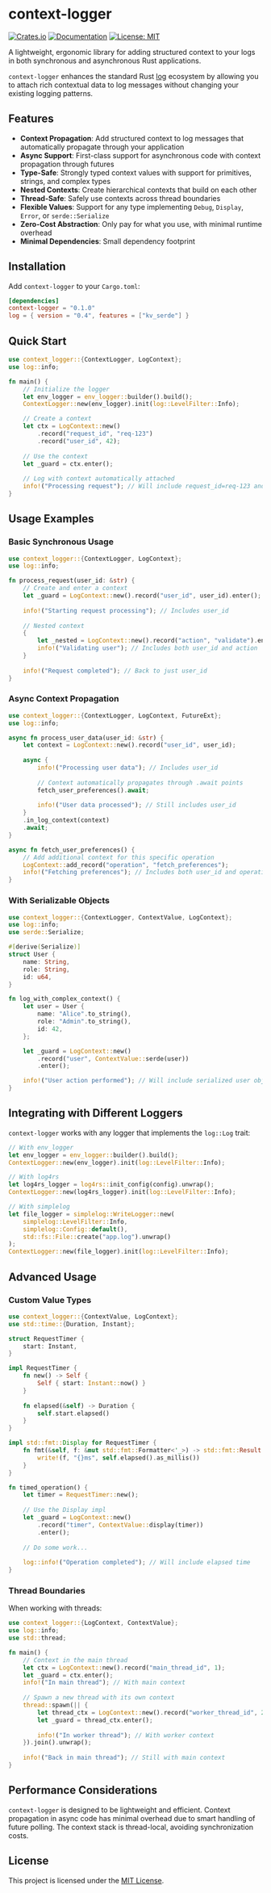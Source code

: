 # context-logger

[![Crates.io](https://img.shields.io/crates/v/context-logger.svg)](https://crates.io/crates/context-logger)
[![Documentation](https://docs.rs/context-logger/badge.svg)](https://docs.rs/context-logger)
[![License: MIT](https://img.shields.io/badge/License-MIT-blue.svg)](LICENSE)

A lightweight, ergonomic library for adding structured context to your logs in
both synchronous and asynchronous Rust applications.

`context-logger` enhances the standard Rust [log](https://crates.io/crates/log)
ecosystem by allowing you to attach rich contextual data to log messages without
changing your existing logging patterns.

## Features

- **Context Propagation**: Add structured context to log messages that
  automatically propagate through your application
- **Async Support**: First-class support for asynchronous code with context
  propagation through futures
- **Type-Safe**: Strongly typed context values with support for primitives,
  strings, and complex types
- **Nested Contexts**: Create hierarchical contexts that build on each other
- **Thread-Safe**: Safely use contexts across thread boundaries
- **Flexible Values**: Support for any type implementing `Debug`, `Display`,
  `Error`, or `serde::Serialize`
- **Zero-Cost Abstraction**: Only pay for what you use, with minimal runtime
  overhead
- **Minimal Dependencies**: Small dependency footprint

## Installation

Add `context-logger` to your `Cargo.toml`:

```toml
[dependencies]
context-logger = "0.1.0"
log = { version = "0.4", features = ["kv_serde"] }
```

## Quick Start

```rust
use context_logger::{ContextLogger, LogContext};
use log::info;

fn main() {
    // Initialize the logger
    let env_logger = env_logger::builder().build();
    ContextLogger::new(env_logger).init(log::LevelFilter::Info);

    // Create a context
    let ctx = LogContext::new()
        .record("request_id", "req-123")
        .record("user_id", 42);
    
    // Use the context
    let _guard = ctx.enter();
    
    // Log with context automatically attached
    info!("Processing request"); // Will include request_id=req-123 and user_id=42
}
```

## Usage Examples

### Basic Synchronous Usage

```rust
use context_logger::{ContextLogger, LogContext};
use log::info;

fn process_request(user_id: &str) {
    // Create and enter a context
    let _guard = LogContext::new().record("user_id", user_id).enter();
    
    info!("Starting request processing"); // Includes user_id
    
    // Nested context
    {
        let _nested = LogContext::new().record("action", "validate").enter();
        info!("Validating user"); // Includes both user_id and action
    }
    
    info!("Request completed"); // Back to just user_id
}
```

### Async Context Propagation

```rust
use context_logger::{ContextLogger, LogContext, FutureExt};
use log::info;

async fn process_user_data(user_id: &str) {
    let context = LogContext::new().record("user_id", user_id);
    
    async {
        info!("Processing user data"); // Includes user_id
        
        // Context automatically propagates through .await points
        fetch_user_preferences().await;
        
        info!("User data processed"); // Still includes user_id
    }
    .in_log_context(context)
    .await;
}

async fn fetch_user_preferences() {
    // Add additional context for this specific operation
    LogContext::add_record("operation", "fetch_preferences");
    info!("Fetching preferences"); // Includes both user_id and operation
}
```

### With Serializable Objects

```rust
use context_logger::{ContextLogger, ContextValue, LogContext};
use log::info;
use serde::Serialize;

#[derive(Serialize)]
struct User {
    name: String,
    role: String,
    id: u64,
}

fn log_with_complex_context() {
    let user = User {
        name: "Alice".to_string(),
        role: "Admin".to_string(),
        id: 42,
    };

    let _guard = LogContext::new()
        .record("user", ContextValue::serde(user))
        .enter();

    info!("User action performed"); // Will include serialized user object
}
```

## Integrating with Different Loggers

`context-logger` works with any logger that implements the `log::Log` trait:

```rust
// With env_logger
let env_logger = env_logger::builder().build();
ContextLogger::new(env_logger).init(log::LevelFilter::Info);

// With log4rs
let log4rs_logger = log4rs::init_config(config).unwrap();
ContextLogger::new(log4rs_logger).init(log::LevelFilter::Info);

// With simplelog
let file_logger = simplelog::WriteLogger::new(
    simplelog::LevelFilter::Info,
    simplelog::Config::default(),
    std::fs::File::create("app.log").unwrap()
);
ContextLogger::new(file_logger).init(log::LevelFilter::Info);
```

## Advanced Usage

### Custom Value Types

```rust
use context_logger::{ContextValue, LogContext};
use std::time::{Duration, Instant};

struct RequestTimer {
    start: Instant,
}

impl RequestTimer {
    fn new() -> Self {
        Self { start: Instant::now() }
    }
    
    fn elapsed(&self) -> Duration {
        self.start.elapsed()
    }
}

impl std::fmt::Display for RequestTimer {
    fn fmt(&self, f: &mut std::fmt::Formatter<'_>) -> std::fmt::Result {
        write!(f, "{}ms", self.elapsed().as_millis())
    }
}

fn timed_operation() {
    let timer = RequestTimer::new();
    
    // Use the Display impl
    let _guard = LogContext::new()
        .record("timer", ContextValue::display(timer))
        .enter();
        
    // Do some work...
    
    log::info!("Operation completed"); // Will include elapsed time
}
```

### Thread Boundaries

When working with threads:

```rust
use context_logger::{LogContext, ContextValue};
use log::info;
use std::thread;

fn main() {
    // Context in the main thread
    let ctx = LogContext::new().record("main_thread_id", 1);
    let _guard = ctx.enter();
    info!("In main thread"); // With main context
    
    // Spawn a new thread with its own context
    thread::spawn(|| {
        let thread_ctx = LogContext::new().record("worker_thread_id", 2);
        let _guard = thread_ctx.enter();
        
        info!("In worker thread"); // With worker context
    }).join().unwrap();
    
    info!("Back in main thread"); // Still with main context
}
```

## Performance Considerations

`context-logger` is designed to be lightweight and efficient. Context
propagation in async code has minimal overhead due to smart handling of future
polling. The context stack is thread-local, avoiding synchronization costs.

## License

This project is licensed under the [MIT License](LICENSE).
